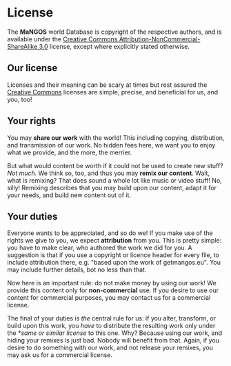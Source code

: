 License
=======
The **MaNGOS** world Database is copyright of the respective authors, and is available
under the [Creative Commons Attribution-NonCommercial-ShareAlike 3.0][1] license,
except where explicitly stated otherwise.

Our license
-----------
Licenses and their meaning can be scary at times but rest assured the
[Creative Commons][2] licenses are simple, precise, and beneficial for us,
and you, too!

Your rights
-----------
You may **share our work** with the world! This including copying, distribution,
and transmission of our work. No hidden fees here, we want you to enjoy what
we provide, and the more, the merrier.

But what would content be worth if it could not be used to create new stuff?
*Not much.* We think so, too, and thus you may **remix our content**. Wait,
what is remixing? That does sound a whole lot like music or video stuff! No,
silly! Remixing describes that you may build upon our content, adapt it for
your needs, and build new content out of it.

Your duties
-----------
Everyone wants to be appreciated, and so do we! If you make use of the
rights we give to you, we expect **attribution** from you. This is pretty
simple: you have to make clear, who authored the work we did for you. A
suggestion is that if you use a copyright or licence header for every file,
to include attribution there, e.g. "based upon the work of getmangos.eu".
You may include further details, bot no less than that.

Now here is an important rule: do not make money by using our work! We provide
this content only for **non-commercial** use. If you desire to use our
content for commercial purposes, you may contact us for a commercial license.

The final of your duties is *the* central rule for us: if you alter,
transform, or build upon this work, you *have* to distribute the resulting
work only under the **same or similar license* to this one. Why? Because
using our work, and hiding your remixes is just bad. Nobody will benefit
from that. Again, if you desire to do something with our work, and not
release your remixes, you may ask us for a commercial license.

[1]: http://creativecommons.org/licenses/by-nc-sa/3.0/ "Creative Commons Attribution-NonCommercial-ShareAlike 3.0"
[2]: http://creativecommons.org/ "Creative Commons"